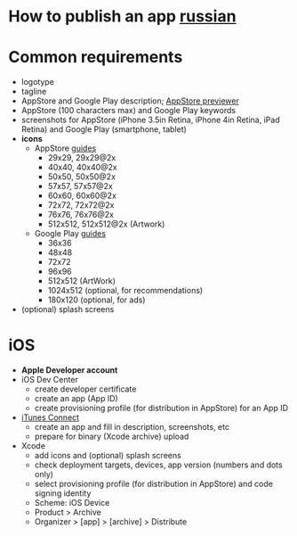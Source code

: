 How to publish an app [russian](https://github.com/BrandyMint/apps_publish/blob/master/ru.md)
============

# Common requirements

* logotype
* tagline
* AppStore and Google Play description; [AppStore previewer](http://bjango.com/articles/appstoredescriptionpreviewer/)
* AppStore (100 characters max) and Google Play keywords
* screenshots for AppStore (iPhone 3.5in Retina, iPhone 4in Retina, iPad Retina) and Google Play (smartphone, tablet)
* __icons__
  - AppStore [guides](https://developer.apple.com/library/ios/documentation/userexperience/conceptual/mobilehig/IconMatrix.html)
    - 29x29, 29x29@2x
    - 40x40, 40x40@2x
    - 50x50, 50x50@2x
    - 57x57, 57x57@2x
    - 60x60, 60x60@2x
    - 72x72, 72x72@2x
    - 76x76, 76x76@2x
    - 512x512, 512x512@2x (Artwork)
  - Google Play [guides](https://support.google.com/googleplay/android-developer/answer/1078870?hl=en)
    - 36x36
    - 48x48
    - 72x72
    - 96x96
    - 512x512 (ArtWork)
    - 1024x512 (optional, for recommendations)
    - 180х120 (optional, for ads)
* (optional) splash screens


# iOS

* __Apple Developer account__
* iOS Dev Center
  * create developer certificate
  * create an app (App ID)
  * create provisioning profile (for distribution in AppStore) for an App ID
* [iTunes Connect](https://itunesconnect.apple.com/)
  * create an app and fill in description, screenshots, etc
  * prepare for binary (Xcode archive) upload
* Xcode
  * add icons and (optional) splash screens
  * check deployment targets, devices, app version (numbers and dots only)
  * select provisioning profile (for distribution in AppStore) and code signing identity
  * Scheme: iOS Device
  * Product > Archive
  * Organizer > [app] > [archive] > Distribute
